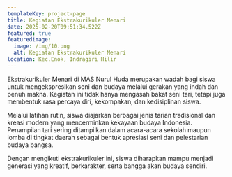 ```yaml
---
templateKey: project-page
title: Kegiatan Ekstrakurikuler Menari
date: 2025-02-20T09:51:34.522Z
featured: true
featuredimage:
  image: /img/10.png
  alt: Kegiatan Ekstrakurikuler Menari
location: Kec.Enok, Indragiri Hilir
---
```

Ekstrakurikuler Menari di MAS Nurul Huda merupakan wadah bagi siswa untuk mengekspresikan seni dan budaya melalui gerakan yang indah dan penuh makna. Kegiatan ini tidak hanya mengasah bakat seni tari, tetapi juga membentuk rasa percaya diri, kekompakan, dan kedisiplinan siswa.

Melalui latihan rutin, siswa diajarkan berbagai jenis tarian tradisional dan kreasi modern yang mencerminkan kekayaan budaya Indonesia. Penampilan tari sering ditampilkan dalam acara-acara sekolah maupun lomba di tingkat daerah sebagai bentuk apresiasi seni dan pelestarian budaya bangsa.

Dengan mengikuti ekstrakurikuler ini, siswa diharapkan mampu menjadi generasi yang kreatif, berkarakter, serta bangga akan budaya sendiri.